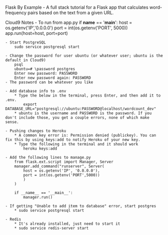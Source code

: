 Flask By Example - A full stack tutorial for a Flask app that calculates word-frequency pairs based on the text from a given URL.

Cloud9 Notes
    - To run from app.py
        if __name__ == '__main__':
            host = os.getenv('IP','0.0.0.0')
            port = int(os.getenv('PORT', 5000))
            app.run(host=host, port=port)
            
    - Start PostgreSQL
        sudo service postgresql start
        
    - Change the password for user ubuntu (or whatever user; ubuntu is the default in Cloud9)
        psql
        ubuntu=# \password postgres
        Enter new password: PASSWORD
        Enter new password again: PASSWORD
    - The password can be whatever you like
    
    - Add database info to .env
        * Type the below in the terminal, press Enter, and then add it to .env.
            export DATABASE_URL="postgresql://ubuntu:PASSWORD@localhost/wordcount_dev"
        * ubuntu is the username and PASSWORD is the password. If you don't include those, you get a couple errors, none of which make sense.
    
    - Pushing changes to Heroku
        * A common key error is: Permission denied (publickey). You can fix this by using keys:add to notify Heroku of your new key.
        * Type the following in the terminal and it should work
            heroku keys:add

    - Add the following lines to manage.py
        from flask.ext.script import Manager, Server
        manager.add_command("runserver", Server(
            host = os.getenv('IP', '0.0.0.0'),
            port = int(os.getenv('PORT',5000))
            )
        )
        
        if __name__ == '__main__':
            manager.run()
    
    - If getting "Unable to add item to database" error, start postgres
        * sudo service postgresql start
    
    - Redis
        * It's already installed, just need to start it
        * sudo service redis-server start
    